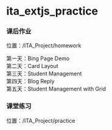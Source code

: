 # ita_extjs_practice

### 课后作业  
位置：/ITA_Project/homework

第一天：Bing Page Demo   
第二天：Card Layout  
第三天：Student Management   
第四天：Blog Reply   
第五天：Student Management with Grid  

### 课堂练习   
位置：/ITA_Project/practice
